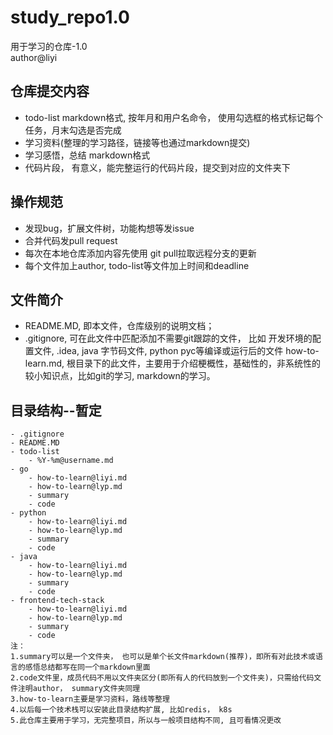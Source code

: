 # study_repo1.0

用于学习的仓库-1.0  
author@liyi

## 仓库提交内容

- todo-list markdown格式, 按年月和用户名命令，
使用勾选框的格式标记每个任务，月末勾选是否完成
- 学习资料(整理的学习路径，链接等也通过markdown提交)
- 学习感悟，总结 markdown格式
- 代码片段， 有意义，能完整运行的代码片段，提交到对应的文件夹下

## 操作规范

- 发现bug，扩展文件树，功能构想等发issue
- 合并代码发pull request
- 每次在本地仓库添加内容先使用 git pull拉取远程分支的更新
- 每个文件加上author, todo-list等文件加上时间和deadline

## 文件简介

- README.MD, 即本文件，仓库级别的说明文档；
- .gitignore, 可在此文件中匹配添加不需要git跟踪的文件， 比如
开发环境的配置文件, .idea, java 字节码文件, python pyc等编译或运行后的文件
how-to-learn.md, 根目录下的此文件，主要用于介绍梗概性，基础性的，非系统性的较小知识点，比如git的学习, markdown的学习。

## 目录结构--暂定

    - .gitignore
    - README.MD
    - todo-list
        - %Y-%m@username.md
    - go
        - how-to-learn@liyi.md
        - how-to-learn@lyp.md
        - summary
        - code
    - python
        - how-to-learn@liyi.md
        - how-to-learn@lyp.md
        - summary
        - code
    - java
        - how-to-learn@liyi.md
        - how-to-learn@lyp.md
        - summary
        - code
    - frontend-tech-stack
        - how-to-learn@liyi.md
        - how-to-learn@lyp.md
        - summary
        - code
    注：  
    1.summary可以是一个文件夹， 也可以是单个长文件markdown(推荐)，即所有对此技术或语言的感悟总结都写在同一个markdown里面
    2.code文件里，成员代码不用以文件夹区分(即所有人的代码放到一个文件夹)，只需给代码文件注明author， summary文件夹同理
    3.how-to-learn主要是学习资料，路线等整理
    4.以后每一个技术栈可以安装此目录结构扩展, 比如redis， k8s
    5.此仓库主要用于学习，无完整项目，所以与一般项目结构不同, 且可看情况更改